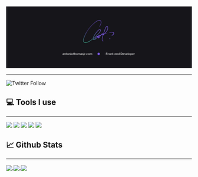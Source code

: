 [![Header](images/github-banner.jpeg 'Header')](https://www.antoniothomasjr.com/)

---

![Twitter Follow](https://img.shields.io/twitter/follow/athomas_jr?color=purple&style=social)

## 💻 Tools I use

---

![](https://img.shields.io/badge/Code-React-informational?style=flat&logo=React&logoColor=white&color=7f5af0)
![](https://img.shields.io/badge/Code-Gatsby-informational?style=flat&logo=Gatsby&logoColor=white&color=7f5af0)
![](https://img.shields.io/badge/Code-TypeScript-informational?style=flat&logo=TypeScript&logoColor=white&color=7f5af0)
![](https://img.shields.io/badge/Code-JavaScript-informational?style=flat&logo=TypeScript&logoColor=white&color=7f5af0)
![](https://img.shields.io/badge/Code-Sass-informational?style=flat&logo=Sass&logoColor=white&color=7f5af0)

## 📈 Github Stats

---

<a href="https://github.com/athomasjr">
<img align="center"  src="https://github-readme-stats.vercel.app/api/top-langs/?username=athomasjr&layout=default&title_color=fffffe&text_color=94a1b2&bg_color=16161a&icon_color=7f5af0"/>
</a>

<a href="https://github.com/athomasjr/athomasjr">
<img align="center" src="https://github-readme-stats.vercel.app/api?username=athomasjr&show_icons=true&line_height=27&count_private=true&include_all_commits=true&title_color=fffffe&text_color=94a1b2&bg_color=16161a&icon_color=7f5af0"
lt="Antonio's GitHub Stats"
/>
</a>

<a href="https://github.com/athomasjr/athomasjr">
<img align="center" src="https://github-readme-stats.vercel.app/api/pin/?username=athomasjr&repo=antoniothomasjr.com&show_icons=true&title_color=fffffe&text_color=94a1b2&bg_color=16161a&icon_color=7f5af0"/>
</a>
